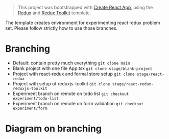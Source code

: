 > This project was bootstrapped with [Create React App](https://github.com/facebook/create-react-app), using the [Redux](https://redux.js.org/) and [Redux Toolkit](https://redux-toolkit.js.org/) template.

The template creates environment for experimenting react redux problem set. Please follow strictly how to use those branches.

# Branching

* Default: contain pretty much everything `git clone main`
* Blank project with one file App.tsx `git clone stage/blank-project`
* Project with react-redux and formal store setup `git clone stage/react-redux`
* Project with setup of reduxjs-toolkit `git clone stage/react-redux-reduxjs-toolkit`
* Experiment branch on remote on todo list `git checkout experiment/todo-list`
* Experiment branch on remote on form validation `git checkout experiment/form`
# Diagram on branching

<image here>
